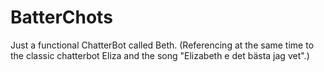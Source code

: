 BatterChots
===========

Just a functional ChatterBot called Beth. (Referencing at the same time to the classic chatterbot Eliza and the song "Elizabeth e det bästa jag vet".)